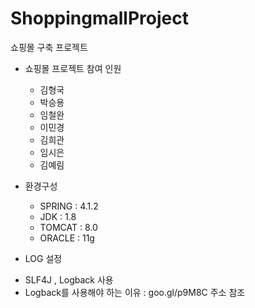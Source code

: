 # ShoppingmallProject
쇼핑몰 구축 프로젝트

* 쇼핑몰 프로젝트 참여 인원
   - 김형국
   - 박승용
   - 임철완
   - 이민경
   - 김희관
   - 임시은
   - 김예림

* 환경구성

   - SPRING : 4.1.2 
   - JDK : 1.8
   - TOMCAT : 8.0
   - ORACLE : 11g
   
 * LOG 설정
 
  - SLF4J , Logback 사용
  - Logback를 사용해야 하는 이유 : goo.gl/p9M8C 주소 참조
 
 